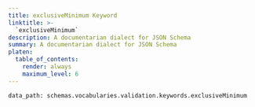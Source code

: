 ```yaml
---
title: exclusiveMinimum Keyword
linktitle: >-
  `exclusiveMinimum`
description: A documentarian dialect for JSON Schema
summary: A documentarian dialect for JSON Schema
platen:
  table_of_contents:
    render: always
    maximum_level: 6
---
```


```schematize
data_path: schemas.vocabularies.validation.keywords.exclusiveMinimum
```
